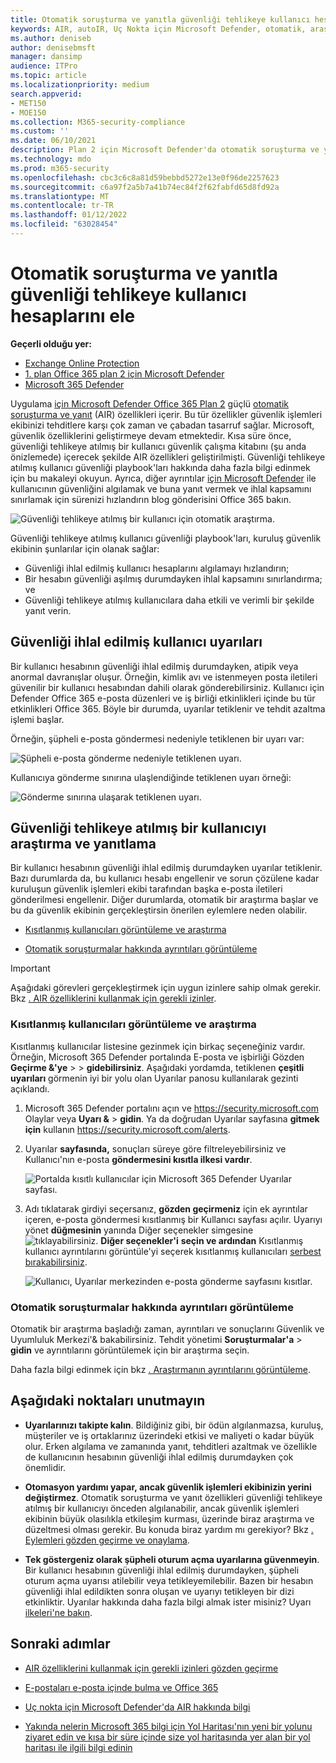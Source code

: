 ```yaml
---
title: Otomatik soruşturma ve yanıtla güvenliği tehlikeye kullanıcı hesaplarını ele
keywords: AIR, autoIR, Uç Nokta için Microsoft Defender, otomatik, araştırma, yanıt, düzeltme, tehdit, gelişmiş, tehdit, koruma, güvenliği ihlal
ms.author: deniseb
author: denisebmsft
manager: dansimp
audience: ITPro
ms.topic: article
ms.localizationpriority: medium
search.appverid:
- MET150
- MOE150
ms.collection: M365-security-compliance
ms.custom: ''
ms.date: 06/10/2021
description: Plan 2 için Microsoft Defender'da otomatik soruşturma ve yanıt özellikleriyle güvenliği tehlikeye atılmış kullanıcı hesaplarını algılama ve ele Office 365 işlemi nasıl hızlandıracaklarını öğrenin.
ms.technology: mdo
ms.prod: m365-security
ms.openlocfilehash: cbc3c6c8a81d59bebbd5272e13e0f96de2257623
ms.sourcegitcommit: c6a97f2a5b7a41b74ec84f2f62fabfd65d8fd92a
ms.translationtype: MT
ms.contentlocale: tr-TR
ms.lasthandoff: 01/12/2022
ms.locfileid: "63028454"
---
```

# <a name="address-compromised-user-accounts-with-automated-investigation-and-response"></a>Otomatik soruşturma ve yanıtla güvenliği tehlikeye kullanıcı hesaplarını ele

**Geçerli olduğu yer:**
- [Exchange Online Protection](exchange-online-protection-overview.md)
- [1. plan Office 365 plan 2 için Microsoft Defender](defender-for-office-365.md)
- [Microsoft 365 Defender](../defender/microsoft-365-defender.md)


Uygulama [için Microsoft Defender Office 365 Plan 2](defender-for-office-365.md#microsoft-defender-for-office-365-plan-1-and-plan-2) güçlü [otomatik soruşturma ve yanıt](office-365-air.md) (AIR) özellikleri içerir. Bu tür özellikler güvenlik işlemleri ekibinizi tehditlere karşı çok zaman ve çabadan tasarruf sağlar. Microsoft, güvenlik özelliklerini geliştirmeye devam etmektedir. Kısa süre önce, güvenliği tehlikeye atılmış bir kullanıcı güvenlik çalışma kitabını (şu anda önizlemede) içerecek şekilde AIR özellikleri geliştirilmişti. Güvenliği tehlikeye atılmış kullanıcı güvenliği playbook'ları hakkında daha fazla bilgi edinmek için bu makaleyi okuyun. Ayrıca, diğer ayrıntılar [için Microsoft Defender](https://techcommunity.microsoft.com/t5/Security-Privacy-and-Compliance/Speed-up-time-to-detect-and-respond-to-user-compromise-and-limit/ba-p/977053) ile kullanıcının güvenliğini algılamak ve buna yanıt vermek ve ihlal kapsamını sınırlamak için sürenizi hızlandırın blog gönderisini Office 365 bakın.

![Güvenliği tehlikeye atılmış bir kullanıcı için otomatik araştırma.](/microsoft-365/media/office365atp-compduserinvestigation.jpg)

Güvenliği tehlikeye atılmış kullanıcı güvenliği playbook'ları, kuruluş güvenlik ekibinin şunlarılar için olanak sağlar:

- Güvenliği ihlal edilmiş kullanıcı hesaplarını algılamayı hızlandırın;
- Bir hesabın güvenliği aşılmış durumdayken ihlal kapsamını sınırlandırma; ve
- Güvenliği tehlikeye atılmış kullanıcılara daha etkili ve verimli bir şekilde yanıt verin.

## <a name="compromised-user-alerts"></a>Güvenliği ihlal edilmiş kullanıcı uyarıları

Bir kullanıcı hesabının güvenliği ihlal edilmiş durumdayken, atipik veya anormal davranışlar oluşur. Örneğin, kimlik avı ve istenmeyen posta iletileri güvenilir bir kullanıcı hesabından dahili olarak gönderebilirsiniz. Kullanıcı için Defender Office 365 e-posta düzenleri ve iş birliği etkinlikleri içinde bu tür etkinlikleri Office 365. Böyle bir durumda, uyarılar tetiklenir ve tehdit azaltma işlemi başlar.

Örneğin, şüpheli e-posta göndermesi nedeniyle tetiklenen bir uyarı var:

![Şüpheli e-posta gönderme nedeniyle tetiklenen uyarı.](/microsoft-365/media/office365atp-suspiciousemailsendalert.jpg)

Kullanıcıya gönderme sınırına ulaşlendiğinde tetiklenen uyarı örneği:

![Gönderme sınırına ulaşarak tetiklenen uyarı.](/microsoft-365/media/office365atp-sendinglimitreached.jpg)

## <a name="investigate-and-respond-to-a-compromised-user"></a>Güvenliği tehlikeye atılmış bir kullanıcıyı araştırma ve yanıtlama

Bir kullanıcı hesabının güvenliği ihlal edilmiş durumdayken uyarılar tetiklenir. Bazı durumlarda da, bu kullanıcı hesabı engellenir ve sorun çözülene kadar kuruluşun güvenlik işlemleri ekibi tarafından başka e-posta iletileri gönderilmesi engellenir. Diğer durumlarda, otomatik bir araştırma başlar ve bu da güvenlik ekibinin gerçekleştirsin önerilen eylemlere neden olabilir.

- [Kısıtlanmış kullanıcıları görüntüleme ve araştırma](#view-and-investigate-restricted-users)

- [Otomatik soruşturmalar hakkında ayrıntıları görüntüleme](#view-details-about-automated-investigations)

> [!IMPORTANT]
> Aşağıdaki görevleri gerçekleştirmek için uygun izinlere sahip olmak gerekir. Bkz [. AIR özelliklerini kullanmak için gerekli izinler](office-365-air.md#required-permissions-to-use-air-capabilities).

### <a name="view-and-investigate-restricted-users"></a>Kısıtlanmış kullanıcıları görüntüleme ve araştırma

Kısıtlanmış kullanıcılar listesine gezinmek için birkaç seçeneğiniz vardır. Örneğin, Microsoft 365 Defender portalında E-posta ve işbirliği Gözden **Geçirme &'ye** \>  \> **gidebilirsiniz**. Aşağıdaki yordamda, tetiklenen **çeşitli uyarıları** görmenin iyi bir yolu olan Uyarılar panosu kullanılarak gezinti açıklandı.

1. Microsoft 365 Defender portalını açın ve <https://security.microsoft.com> Olaylar veya **Uyarı &** \> **gidin**. Ya da doğrudan Uyarılar sayfasına **gitmek için** kullanın <https://security.microsoft.com/alerts>.

2. Uyarılar **sayfasında,** sonuçları süreye göre filtreleyebilirsiniz ve Kullanıcı'nın e-posta **göndermesini kısıtla ilkesi vardır**.

   ![Portalda kısıtlı kullanıcılar için Microsoft 365 Defender Uyarılar sayfası.](../../media/m365-sc-alerts-page-with-restricted-user.png)

3. Adı tıklatarak girdiyi seçersanız, **gözden geçirmeniz** için ek ayrıntılar içeren, e-posta göndermesi kısıtlanmış bir Kullanıcı sayfası açılır. Uyarıyı yönet **düğmesinin** yanında Diğer seçenekler simgesine ![tıklayabilirsiniz.](../../media/m365-cc-sc-more-actions-icon.png) **Diğer seçenekler'i** **seçin ve ardından** Kısıtlanmış kullanıcı ayrıntılarını görüntüle'yi  seçerek kısıtlanmış kullanıcıları [serbest bırakabilirsiniz](removing-user-from-restricted-users-portal-after-spam.md).

   ![Kullanıcı, Uyarılar merkezinden e-posta gönderme sayfasını kısıtlar.](../../media/m365-sc-alerts-user-restricted-from-sending-email-page.png)

### <a name="view-details-about-automated-investigations"></a>Otomatik soruşturmalar hakkında ayrıntıları görüntüleme

Otomatik bir araştırma başladığı zaman, ayrıntıları ve sonuçlarını Güvenlik ve Uyumluluk Merkezi'& bakabilirsiniz. Tehdit yönetimi **Soruşturmalar'a** \> **gidin** ve ayrıntılarını görüntülemek için bir araştırma seçin.

Daha fazla bilgi edinmek için bkz [. Araştırmanın ayrıntılarını görüntüleme](air-view-investigation-results.md).

## <a name="keep-the-following-points-in-mind"></a>Aşağıdaki noktaları unutmayın

- **Uyarılarınızı takipte kalın**. Bildiğiniz gibi, bir ödün algılanmazsa, kuruluş, müşteriler ve iş ortaklarınız üzerindeki etkisi ve maliyeti o kadar büyük olur. Erken algılama ve zamanında yanıt, tehditleri azaltmak ve özellikle de kullanıcının hesabının güvenliği ihlal edilmiş durumdayken çok önemlidir.

- **Otomasyon yardımı yapar, ancak güvenlik işlemleri ekibinizin yerini değiştirmez**. Otomatik soruşturma ve yanıt özellikleri güvenliği tehlikeye atılmış bir kullanıcıyı önceden algılanabilir, ancak güvenlik işlemleri ekibinin büyük olasılıkla etkileşim kurması, üzerinde biraz araştırma ve düzeltmesi olması gerekir. Bu konuda biraz yardım mı gerekiyor? Bkz [. Eylemleri gözden geçirme ve onaylama](air-review-approve-pending-completed-actions.md).

- **Tek göstergeniz olarak şüpheli oturum açma uyarılarına güvenmeyin**. Bir kullanıcı hesabının güvenliği ihlal edilmiş durumdayken, şüpheli oturum açma uyarısı atilebilir veya tetikleyemilebilir. Bazen bir hesabın güvenliği ihlal edildikten sonra oluşan ve uyarıyı tetikleyen bir dizi etkinliktir. Uyarılar hakkında daha fazla bilgi almak ister misiniz? Uyarı [ilkeleri'ne bakın](../../compliance/alert-policies.md).

## <a name="next-steps"></a>Sonraki adımlar

- [AIR özelliklerini kullanmak için gerekli izinleri gözden geçirme](office-365-air.md#required-permissions-to-use-air-capabilities)

- [E-postaları e-posta içinde bulma ve Office 365](investigate-malicious-email-that-was-delivered.md)

- [Uç nokta için Microsoft Defender'da AIR hakkında bilgi](/windows/security/threat-protection/microsoft-defender-atp/automated-investigations)

- [Yakında nelerin Microsoft 365 bilgi için Yol Haritası'nın yeni bir yolunu ziyaret edin ve kısa bir süre içinde size yol haritasında yer alan bir yol haritası ile ilgili bilgi edinin](https://www.microsoft.com/microsoft-365/roadmap?filters=)